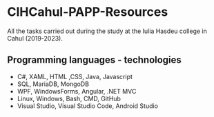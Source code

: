 # CIHCahul-PAPP-Resources
All the tasks carried out during the study at the Iulia Hasdeu college in Cahul (2019-2023).

## Programming languages ​​- technologies

- C#, XAML, HTML ,CSS, Java, Javascript
- SQL, MariaDB, MongoDB
- WPF, WindowsForms, Angular, .NET MVC
- Linux, Windows, Bash, CMD, GitHub
- Visual Studio, Visual Studio Code, Android Studio
